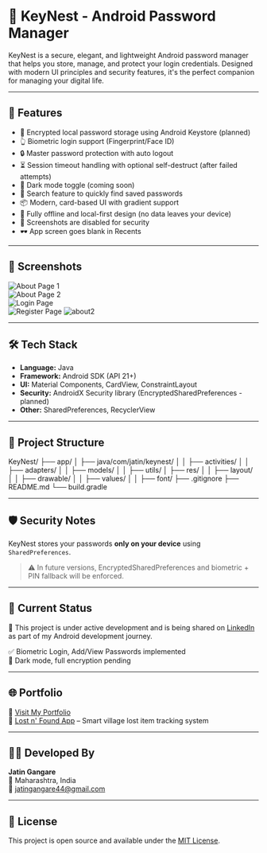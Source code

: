 # 🔐 KeyNest - Android Password Manager

KeyNest is a secure, elegant, and lightweight Android password manager that helps you store, manage, and protect your login credentials. Designed with modern UI principles and security features, it's the perfect companion for managing your digital life.

---

## 🚀 Features

- 🔐 Encrypted local password storage using Android Keystore (planned)
- 👆 Biometric login support (Fingerprint/Face ID)
- 🔒 Master password protection with auto logout
- ⏳ Session timeout handling with optional self-destruct (after failed attempts)
- 🌙 Dark mode toggle (coming soon)
- 🔎 Search feature to quickly find saved passwords
- 📦 Modern, card-based UI with gradient support
- 🧠 Fully offline and local-first design (no data leaves your device)
- 🚫 Screenshots are disabled for security
- 🕶 App screen goes blank in Recents

---

## 📱 Screenshots

![About Page 1](![about1](https://github.com/user-attachments/assets/2e693617-d67a-43cb-ae3d-2199c7959941))  
![About Page 2](![about2](https://github.com/user-attachments/assets/169fd36d-3352-4497-a2ed-a5134c74ee17))  
![Login Page](![login](https://github.com/user-attachments/assets/29408023-fe07-45bb-9478-3e5b6e3e0736))  
![Register Page](![register](https://github.com/user-attachments/assets/4f1665ea-fa5d-4cbe-a58c-edfbb2c3a083)
)
![about2](https://github.com/user-attachments/assets/b59faa67-be8b-45c1-970d-6ab0e9b2df79)

---

## 🛠 Tech Stack

- **Language:** Java
- **Framework:** Android SDK (API 21+)
- **UI:** Material Components, CardView, ConstraintLayout
- **Security:** AndroidX Security library (EncryptedSharedPreferences - planned)
- **Other:** SharedPreferences, RecyclerView

---

## 📂 Project Structure

KeyNest/
├── app/
│ ├── java/com/jatin/keynest/
│ │ ├── activities/
│ │ ├── adapters/
│ │ ├── models/
│ │ ├── utils/
│ ├── res/
│ │ ├── layout/
│ │ ├── drawable/
│ │ ├── values/
│ │ ├── font/
├── .gitignore
├── README.md
└── build.gradle


---

## 🛡 Security Notes

KeyNest stores your passwords **only on your device** using `SharedPreferences`.

> ⚠️ In future versions, EncryptedSharedPreferences and biometric + PIN fallback will be enforced.

---

## 🧪 Current Status

🔧 This project is under active development and is being shared on [LinkedIn](https://www.linkedin.com) as part of my Android development journey.

✅ Biometric Login, Add/View Passwords implemented  
🚧 Dark mode, full encryption pending

---

## 🌐 Portfolio

🔗 [Visit My Portfolio](https://jatin-gangare.netlify.app/)  
📱 [Lost n' Found App](https://github.com/jatin-gangare/lostnfound) – Smart village lost item tracking system

---

## 👨‍💻 Developed By

**Jatin Gangare**  
📍 Maharashtra, India  
📧 jatingangare44@gmail.com

---

## 📄 License

This project is open source and available under the [MIT License](LICENSE).
